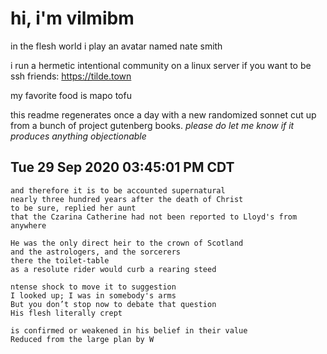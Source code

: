 # hi, i'm vilmibm

in the flesh world i play an avatar named nate smith

i run a hermetic intentional community on a linux server if you want to be ssh friends: https://tilde.town

my favorite food is mapo tofu

this readme regenerates once a day with a new randomized sonnet cut up from a bunch of project gutenberg books.
_please do let me know if it produces anything objectionable_

## Tue 29 Sep 2020 03:45:01 PM CDT

    and therefore it is to be accounted supernatural
    nearly three hundred years after the death of Christ
    to be sure, replied her aunt
    that the Czarina Catherine had not been reported to Lloyd's from anywhere
    
    He was the only direct heir to the crown of Scotland
    and the astrologers, and the sorcerers
    there the toilet-table
    as a resolute rider would curb a rearing steed
    
    ntense shock to move it to suggestion
    I looked up; I was in somebody's arms
    But you don’t stop now to debate that question
    His flesh literally crept
    
    is confirmed or weakened in his belief in their value
    Reduced from the large plan by W
